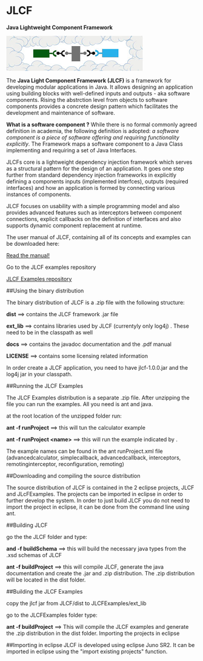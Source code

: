 # JLCF
**Java Lightweight Component Framework**

![alt tag](manual/component_cloud.jpg)

The **Java Light Component Framework (JLCF)** is a framework for developing modular applications in Java. It allows designing an application using building blocks with well-defined inputs and outputs - aka software components. Rising the abstrction level from objects to software components provides a concrete design pattern which facilitates the development and maintenance of software. 

**What is a software component ?** While there is no formal commonly agreed definition in academia, the following definition is adopted: *a software component is a piece of software offering and requiring functionality explicitly*. The Framework maps a software component to a Java Class implementing and requiring a set of Java Interfaces.      

JLCFs core is a lightweight dependency injection framework which serves as a structural pattern for the design of an application. It goes one step further from standard dependency injection frameworks in explicitly defining a components inputs (implemented interfces), outputs (required interfaces) and how an application is formed by connecting various instances of components. 

JLCF focuses on usability with a simple programming model and also provides advanced features such as interceptors between component connections, explicit callbacks on the definition of interfaces and also supports dynamic component replacement at runtime.

The user manual of JLCF, containing all of its concepts and examples can be downloaded here:

[Read the manual!](manual/jlcf-1.0.0.pdf)

Go to the JLCF examples repository

[JLCF Examples repository](https://github.com/ppissias/JLCFExamples)

##Using the binary distribution

The binary distribution of JLCF is a .zip file with the following structure:

**dist** ==> contains the JLCF framework .jar file

**ext_lib** ==> contains libraries used by JLCF (currentyly only log4j) . These need to be in the classpath as well

**docs** ==> contains the javadoc documentation and the .pdf manual

**LICENSE** ==> contains some licensing related information

In order create a JLCF application, you need to have jlcf-1.0.0.jar and the log4j jar in your classpath.

##Running the JLCF Examples

The JLCF Examples distribution is a separate .zip file. After unzipping the file you can run the examples. All you need is ant and java.

at the root location of the unzipped folder run:

**ant -f runProject** ==> this will tun the calculator example

**ant -f runProject \<name\>** ==> this will run the example indicated by <name>. 

The example names can be found in the ant runProject.xml file (advancedcalculator, simplecallback, advancedcallback, interceptors, remotinginterceptor, reconfiguration, remoting)

##Downloading and compiling the source distribution

The source distribution of JLCF is contained in the 2 eclipse projects, JLCF and JLcFExamples. The projects can be imported in eclipse in order to further develop the system. In order to just build JLCF you do not need to import the project in eclipse, it can be done from the command line using ant.

##Building JLCF

go the the JLCF folder and type:

**and -f buildSchema** ==> this will build the necessary java types from the .xsd schemas of JLCF

**ant -f buildProject** ==> this will compile JLCF, generate the java documentation and create the .jar and .zip distribution. The .zip distribution will be located in the dist folder.

##Building the JLCF Examples

copy the jlcf jar from JLCF/dist to JLCFExamples/ext_lib

go to the JLCFExamples folder type:

**ant -f buildProject** ==> This will compile the JLCF examples and generate the .zip distribution in the dist folder.
Importing the projects in eclipse

##Importing in eclipse
JLCF is developed using eclipse Juno SR2. It can be imported in eclipse using the "import existing projects" function.



